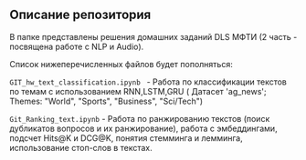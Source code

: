 ## Описание репозитория
В папке представлены решения домашних заданий DLS МФТИ (2 часть - посвящена работе с NLP и Audio).

Список нижеперечисленных файлов будет пополняться: 

```GIT_hw_text_classification.ipynb ``` - Работа по классификации текстов по темам с использованием RNN,LSTM,GRU ( Датасет 'ag_news'; Themes: "World", "Sports", "Business", "Sci/Tech")

```Git_Ranking_text.ipynb``` - Работа по ранжированию текстов (поиск дубликатов вопросов и их ранжирование), работа с эмбеддингами, подсчет Hits@K и DCG@K, понятия стемминга и лемминга, использование стоп-слов в текстах.

